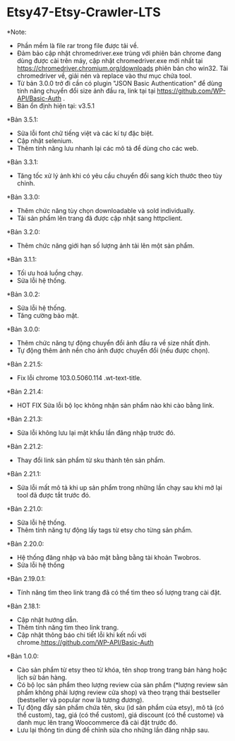 # Etsy47-Etsy-Crawler-LTS
*Note: 
- Phần mềm là file rar trong file được tải về.
- Đảm bảo cập nhật chromedriver.exe trùng với phiên bản chrome đang dùng được cài trên máy, cập nhật chromedriver.exe mới nhất tại https://chromedriver.chromium.org/downloads phiên bản cho win32. Tải chromedriver về, giải nén và replace vào thư mục chứa tool.
- Từ bản 3.0.0 trở đi cần có plugin "JSON Basic Authentication" để dùng tính năng chuyển đổi size ảnh đầu ra, link tại tại https://github.com/WP-API/Basic-Auth .
- Bản ổn định hiện tại: v3.5.1

*Bản 3.5.1:
- Sửa lỗi font chữ tiếng việt và các kí tự đặc biệt.
- Cập nhật selenium.
- Thêm tính năng lưu nhanh lại các mô tả để dùng cho các web.

*Bản 3.3.1:
- Tăng tốc xử lý ảnh khi có yêu cầu chuyển đổi sang kích thước theo tùy chỉnh.

*Bản 3.3.0:
- Thêm chức năng tùy chọn downloadable và sold individually.
- Tải sản phẩm lên trang đã được cập nhật sang httpclient.

*Bản 3.2.0:
- Thêm chức năng giới hạn số lượng ảnh tải lên một sản phẩm.

*Bản 3.1.1:
- Tối ưu hoá luồng chạy.
- Sửa lỗi hệ thống.

*Bản 3.0.2:
- Sửa lỗi hệ thống.
- Tăng cường bảo mật.

*Bản 3.0.0:
- Thêm chức năng tự động chuyển đổi ảnh đầu ra về size nhất định.
- Tự động thêm ảnh nền cho ảnh được chuyển đổi (nếu được chọn).

*Bản 2.21.5:
- Fix lỗi chrome 103.0.5060.114  .wt-text-title.

*Bản 2.21.4:
- HOT FIX Sửa lỗi bộ lọc không nhận sản phẩm nào khi cào bằng link.

*Bản 2.21.3:
- Sửa lỗi không lưu lại mật khẩu lần đăng nhập trước đó.

*Bản 2.21.2:
- Thay đổi link sản phẩm từ sku thành tên sản phẩm.

*Bản 2.21.1:
- Sửa lỗi mất mô tả khi up sản phẩm trong những lần chạy sau khi mở lại tool đã được tắt trước đó.

*Bản 2.21.0:
- Sửa lỗi hệ thống.
- Thêm tính năng tự động lấy tags từ etsy cho từng sản phẩm.

*Bản 2.20.0:
- Hệ thống đăng nhập và bảo mật bằng bằng tài khoản Twobros.
- Sửa lỗi hệ thống

*Bản 2.19.0.1:
- Tính năng tìm theo link trang đã có thể tìm theo số lượng trang cài đặt.

*Bản 2.18.1:
- Cập nhật hướng dẫn.
- Thêm tính năng tìm theo link trang.
- Cập nhật thông báo chi tiết lỗi khi kết nối với chrome.https://github.com/WP-API/Basic-Auth

*Bản 1.0.0:
- Cào sản phẩm từ etsy theo từ khóa, tên shop trong trang bán hàng hoặc lịch sử bán hàng.
- Có bộ lọc sản phẩm theo lượng review của sản phẩm (*lượng review sản phẩm không phải lượng review cửa shop) và theo trạng thái bestseller (bestseller và popular now là tương đương).
- Tự động đẩy sản phẩm chứa tên, sku (id sản phẩm của etsy), mô tả (có thể custom), tag, giá (có thể custom), giá discount (có thể custome) và danh mục lên trang Woocommerce đã cài đặt trước đó.
- Lưu lại thông tin dùng để chỉnh sửa cho những lần đăng nhập sau.
